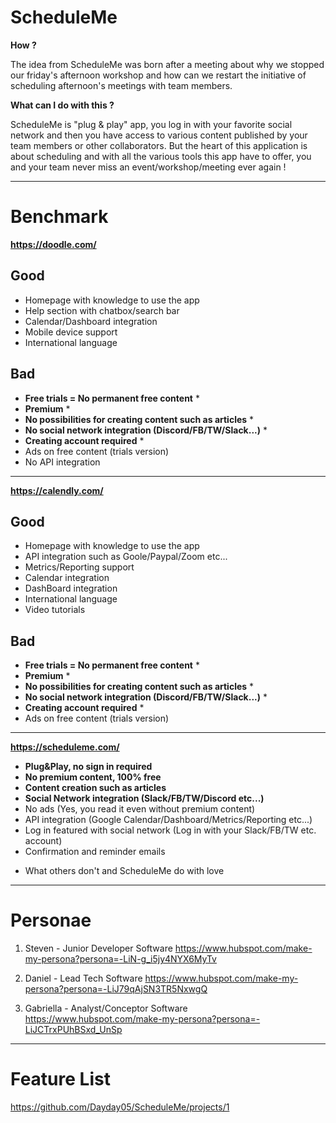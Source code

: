 # **ScheduleMe**

**How ?**

The idea from ScheduleMe was born after a meeting about why we stopped our friday's afternoon workshop and how can we restart the initiative of scheduling afternoon's meetings with team members.

**What can I do with this ?**

ScheduleMe is "plug & play" app, you log in with your favorite social network and then you have access to various content published by your team members or other collaborators.
But the heart of this application is about scheduling and with all the various tools this app have to offer, you and your team never miss an event/workshop/meeting ever again !

---

# **Benchmark**

**https://doodle.com/**

## **Good**

- Homepage with knowledge to use the app
- Help section with chatbox/search bar
- Calendar/Dashboard integration
- Mobile device support
- International language

## **Bad**

- **Free trials = No permanent free content** \*
- **Premium** \*
- **No possibilities for creating content such as articles** \*
- **No social network integration (Discord/FB/TW/Slack...)** \*
- **Creating account required** \*
- Ads on free content (trials version)
- No API integration

---

**https://calendly.com/**

## **Good**

- Homepage with knowledge to use the app
- API integration such as Goole/Paypal/Zoom etc...
- Metrics/Reporting support
- Calendar integration
- DashBoard integration
- International language
- Video tutorials

## **Bad**

- **Free trials = No permanent free content** \*
- **Premium** \*
- **No possibilities for creating content such as articles** \*
- **No social network integration (Discord/FB/TW/Slack...)** \*
- **Creating account required** \*
- Ads on free content (trials version)

---

**https://scheduleme.com/**

- **Plug&Play, no sign in required**
- **No premium content, 100% free**
- **Content creation such as articles**
- **Social Network integration (Slack/FB/TW/Discord etc...)**
- No ads (Yes, you read it even without premium content)
- API integration (Google Calendar/Dashboard/Metrics/Reporting etc...)
- Log in featured with social network (Log in with your Slack/FB/TW etc. account)
- Confirmation and reminder emails

* What others don't and ScheduleMe do with love

---

# **Personae**

1. Steven - Junior Developer Software
   https://www.hubspot.com/make-my-persona?persona=-LiN-g_i5jy4NYX6MyTv

2. Daniel - Lead Tech Software
   https://www.hubspot.com/make-my-persona?persona=-LiJ79qAjSN3TR5NxwgQ

3. Gabriella - Analyst/Conceptor Software
   https://www.hubspot.com/make-my-persona?persona=-LiJCTrxPUhBSxd_UnSp

---

# **Feature List**

https://github.com/Dayday05/ScheduleMe/projects/1

